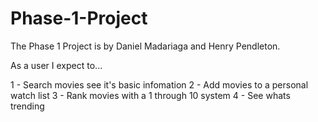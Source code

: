 # Phase-1-Project
The Phase 1 Project is by Daniel Madariaga and Henry Pendleton.

As a user I expect to...

1 - Search movies see it's basic infomation
2 - Add movies to a personal watch list
3 - Rank movies with a 1 through 10 system
4 - See whats trending
